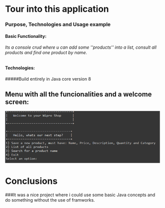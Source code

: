 #                                                                        Tour into this application 
###                                                             Purpose, Technologies and Usage example



#### Basic Functionality:
###### Its a console crud where u can add some ''products'' into a list,  consult all products and find one product by name.



#### Technologies:
#####Build entirely in Java core version 8

## Menu with all the funcionalities and a welcome screen:
![console pic](https://github.com/ryxandy/CRUD-console/blob/main/log.PNG)



# Conclusions
###It was a nice project where i could use some basic Java concepts and do something without the use of framworks.


